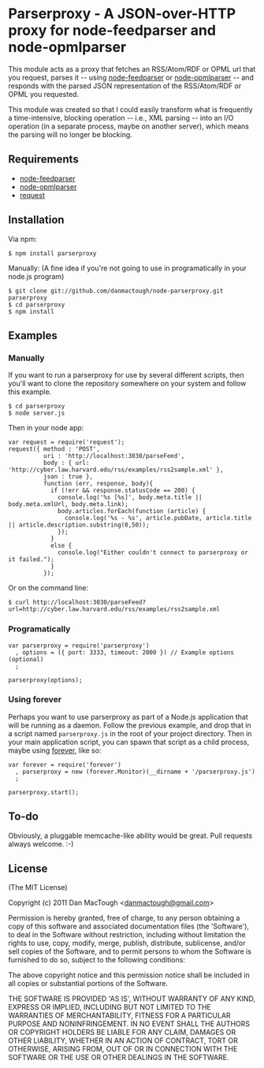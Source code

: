 #  Parserproxy - A JSON-over-HTTP proxy for node-feedparser and node-opmlparser

This module acts as a proxy that fetches an RSS/Atom/RDF or OPML url that you
request, parses it -- using
[node-feedparser](https://github.com/danmactough/node-feedparser) or
[node-opmlparser](https://github.com/danmactough/node-opmlparser) -- and
responds with the parsed JSON representation of the RSS/Atom/RDF or OPML you
requested.

This module was created so that I could easily transform what is frequently a
time-intensive, blocking operation -- i.e., XML parsing -- into an I/O operation
(in a separate process, maybe on another server), which means the parsing will
no longer be blocking.

## Requirements

- [node-feedparser](https://github.com/danmactough/node-feedparser)
- [node-opmlparser](https://github.com/danmactough/node-opmlparser)
- [request](https://github.com/mikeal/request)

## Installation

Via npm:

    $ npm install parserproxy

Manually: (A fine idea if you're not going to use in programatically in your
node.js program)

    $ git clone git://github.com/danmactough/node-parserproxy.git parserproxy
    $ cd parserproxy
    $ npm install

## Examples

### Manually

If you want to run a parserproxy for use by several different scripts, then
you'll want to clone the repository somewhere on your system and follow this
example.

    $ cd parserproxy
    $ node server.js

Then in your node app:

    var request = require('request');
    request({ method : 'POST',
              uri : 'http://localhost:3030/parseFeed',
              body : { url: 'http://cyber.law.harvard.edu/rss/examples/rss2sample.xml' },
              json : true },
              function (err, response, body){
                if (!err && response.statusCode == 200) {
                  console.log('%s [%s]', body.meta.title || body.meta.xmlUrl, body.meta.link);
                  body.articles.forEach(function (article) {
                    console.log('%s - %s', article.pubDate, article.title || article.description.substring(0,50));
                  });
                }
                else {
                  console.log("Either couldn't connect to parserproxy or it failed.");
                }
              });

Or on the command line:

    $ curl http://localhost:3030/parseFeed?url=http://cyber.law.harvard.edu/rss/examples/rss2sample.xml

### Programatically

    var parserproxy = require('parserproxy')
      , options = ({ port: 3333, timeout: 2000 }) // Example options (optional)
      ;

    parserproxy(options);

### Using forever

Perhaps you want to use parserproxy as part of a Node.js application that will
be running as a daemon.  Follow the previous example, and drop that in a script
named `parserproxy.js` in the root of your project directory. Then in your main
application script, you can spawn that script as a child process, maybe using
[forever](https://github.com/nodejitsu/forever), like so:

    var forever = require('forever')
      , parserproxy = new (forever.Monitor)(__dirname + '/parserproxy.js')
      ;

    parserproxy.start();

## To-do

Obviously, a pluggable memcache-like ability would be great. Pull requests
always welcome. :-)

## License 

(The MIT License)

Copyright (c) 2011 Dan MacTough &lt;danmactough@gmail.com&gt;

Permission is hereby granted, free of charge, to any person obtaining
a copy of this software and associated documentation files (the
'Software'), to deal in the Software without restriction, including
without limitation the rights to use, copy, modify, merge, publish,
distribute, sublicense, and/or sell copies of the Software, and to
permit persons to whom the Software is furnished to do so, subject to
the following conditions:

The above copyright notice and this permission notice shall be
included in all copies or substantial portions of the Software.

THE SOFTWARE IS PROVIDED 'AS IS', WITHOUT WARRANTY OF ANY KIND,
EXPRESS OR IMPLIED, INCLUDING BUT NOT LIMITED TO THE WARRANTIES OF
MERCHANTABILITY, FITNESS FOR A PARTICULAR PURPOSE AND NONINFRINGEMENT.
IN NO EVENT SHALL THE AUTHORS OR COPYRIGHT HOLDERS BE LIABLE FOR ANY
CLAIM, DAMAGES OR OTHER LIABILITY, WHETHER IN AN ACTION OF CONTRACT,
TORT OR OTHERWISE, ARISING FROM, OUT OF OR IN CONNECTION WITH THE
SOFTWARE OR THE USE OR OTHER DEALINGS IN THE SOFTWARE.
